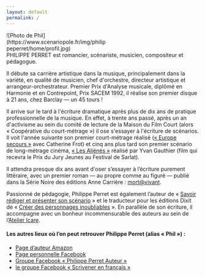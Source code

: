 ```yaml
---
layout: default
permalink: /
---
```

<div class="fleft image-in-cadre" style="width:260px;" markdown="1">
![Photo de Phil](https://www.scenariopole.fr/img/philippeperret/home/profil.jpg)
</div>
<span class="exergue">PHILIPPE PERRET</span> est romancier, scénariste, musicien, compositeur et pédagogue.

Il débute sa carrière artistique dans la musique, principalement dans la variété, en qualité de musicien, chef d'orchestre, directeur artistique et arrangeur-orchestrateur. Premier Prix d'Analyse musicale, diplômé en Harmonie et en Contrepoint, Prix SACEM 1992, il réalise son premier disque à 21 ans, chez Barclay — un 45 tours !

Il arrive sur le tard à l'écriture dramatique après plus de dix ans de pratique professionnelle de la musique. En effet, à trente ans passé, après un an d'activisme au sein du comité de lecture de la Maison du Film Court (alors «&nbsp;Coopérative du court-métrage&nbsp;») il ose s'essayer à l'écriture de scénarios. Il voit l'année suivante son premier court-métrage réalisé (<a href="films" class="regular">«&nbsp;Europe secours&nbsp;»</a> avec Catherine Frot) et cinq ans plus tard son premier scénario de long-métrage cinéma, <a href="films" class="regular">«&nbsp;Les Aliénés&nbsp;»</a> réalisé par Yvan Gauthier (film qui recevra le Prix du Jury Jeunes au Festival de Sarlat).

Il attendra presque dix ans avant d'oser s’essayer à l’écriture purement littéraire, avec un premier roman — au propre comme au figuré — publié dans la Série Noire des éditions Anne Carrière : <a href="livre/mortvivant" class="regular">mort@vivant</a>.

Passionné de pédagogie, Philippe Perret est également l’auteur de «&nbsp;[Savoir rédiger et présenter son scénario](http://encresdesiagne.fr/index.php?id_product=32&id_product_attribute=0&rewrite=savoir-rediger-et-presenter-son-scenario&controller=product)&nbsp;» et le traducteur pour les éditions Dixit de «&nbsp;[Créer des personnages inoubliables](https://www.dixit.fr/boutique-detail-livre-creer-des-personnages-inoubliables-par-linda-seger-415-0-1.html)&nbsp;». En parallèle de son écriture, il accompagne avec un bonheur incommensurable des auteurs au sein de l’[Atelier Icare](http://www.atelier-icare.net).

<div class="footer" markdown="1">

#### Les autres lieux où l’on peut retrouver Philippe Perret (alias « Phil ») :

* [Page d’auteur Amazon](https://www.amazon.fr/Philippe-Perret/e/B004MT18YW)
* [Page personnelle Facebook](https://www.facebook.com/perret.phil)
* [Groupe Facebook « Philippe Perret Auteur »](https://www.facebook.com/PhilippePerretAuteur)
* [le groupe Facebook «&nbsp;Scrivener en français&nbsp;»](https://www.facebook.com/groups/1893652697386562/)

</div>
